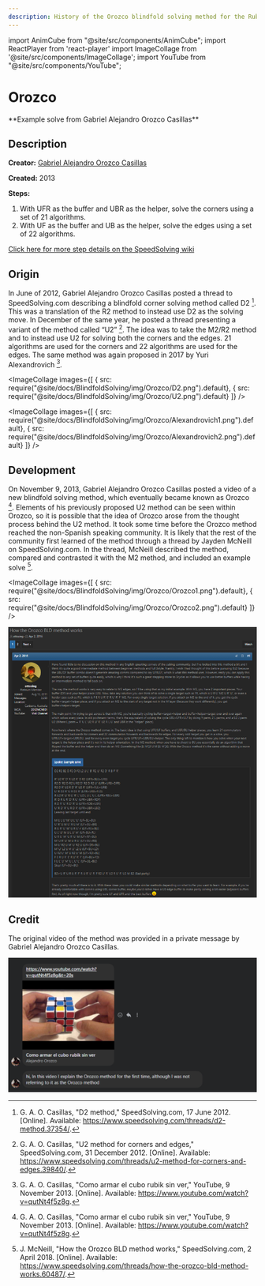 ```yaml
---
description: History of the Orozco blindfold solving method for the Rubik's Cube.
---
```


import AnimCube from "@site/src/components/AnimCube";
import ReactPlayer from 'react-player'
import ImageCollage from '@site/src/components/ImageCollage';
import YouTube from "@site/src/components/YouTube";

# Orozco

<AnimCube params="config=../../ReconstructionConfig.txt&initmove=L R2 D' U B2 U2 F D' B2 F' L2 U2 F' D U' B D' U R D' U' F2 D' R D2&move={Scramble: L R2 D' U B2 U2 F D' B2 F' L2 U2 F' D U' B D' U R D' U' F2 D' R D2}{URF-LUF-UBR: R' U' R' D' R U R' D R2}R' U' R' D' R U R' D R2.{URF-UBR-DLF: U' R D2 R' U R D2 R'}U' R D2 R' U R D2 R'.{URF-DFR-UBR: D' l U R' D2 R U' R' D2 x D}D' l U R' D2 R U' R' D2 x D.{URF-UBR-BRU: U L' U' L U L' U' R' U L U' L' U L U' R}U L' U' L U L' U' R' U L U' L' U L U' R.{URF-DRB-UBR: D x D2 R' U' R D2 R' U l D'}D x D2 R' U' R D2 R' U l D'.{URF-UBR-LBU: R U R D R' U' R D' R2}R U R D R' U' R D' R2.{UF-LB-UB: U' L U M' U' L' U M}U' L U M' U' L' U M.{UF-UB-BR: M' U R' U' M U R U'}M' U R' U' M U R U'.{UF-BD-UB: D' U R2 U' M' U R2 U' M D}D' U R2 U' M' U R2 U' M D.{UF-UB-DR: M' U R2 U' M U R2 U'}M' U R2 U' M U R2 U'.{UF-UR-UB: R U R' U' M' U R U' r'}R U R' U' M' U R U' r'.{UF-UB-FD: D U' R2 U M U' R2 U M' D'}D U' R2 U M U' R2 U M' D'.{UF-LD-UB: U' L2 U M' U' L2 U M}U' L2 U M' U' L2 U M.{UF-UB-RF: U' R U M U' R' U M'}U' R U M U' R' U M'.{UF + UB flip: M U M U M U2 M' U M' U M' U2}M U M U M U2 M' U M' U M' U2.{UF-UB-UR: r U R' U' M U R U' R'}r U R' U' M U R U' R'.{UF-UL-UB: L' U' L U M' U' L' U l}L' U' L U M' U' L' U l.{UF-UB-LF: M' U' L' U M U' L U}M' U' L' U M U' L U.{Parity: y' L2 R' U2 R U2 R' F R U R' U' R' F' R2' U' L2 y}y' L2 R' U2 R U2 R' F R U R' U' R' F' R2' U' L2 y" width="600px" height="400px" />
**Example solve from Gabriel Alejandro Orozco Casillas**

## Description

**Creator:** [Gabriel Alejandro Orozco Casillas](CubingContributors/MethodDevelopers.md#orozco-casillas-gabriel-alejandro)

**Created:** 2013

**Steps:**

1. With UFR as the buffer and UBR as the helper, solve the corners using a set of 21 algorithms.
2. With UF as the buffer and UB as the helper, solve the edges using a set of 22 algorithms.

[Click here for more step details on the SpeedSolving wiki](https://www.speedsolving.com/wiki/index.php?title=Orozco_method)

## Origin

In June of 2012, Gabriel Alejandro Orozco Casillas posted a thread to SpeedSolving.com describing a blindfold corner solving method called D2 [^1]. This was a translation of the R2 method to instead use D2 as the solving move. In December of the same year, he posted a thread presenting a variant of the method called “U2” [^2]. The idea was to take the M2/R2 method and to instead use U2 for solving both the corners and the edges. 21 algorithms are used for the corners and 22 algorithms are used for the edges. The same method was again proposed in 2017 by Yuri Alexandrovich [^3].

<ImageCollage
images={[
{ src: require("@site/docs/BlindfoldSolving/img/Orozco/D2.png").default},
{ src: require("@site/docs/BlindfoldSolving/img/Orozco/U2.png").default}
]}
/>

<ImageCollage
images={[
{ src: require("@site/docs/BlindfoldSolving/img/Orozco/Alexandrovich1.png").default},
{ src: require("@site/docs/BlindfoldSolving/img/Orozco/Alexandrovich2.png").default}
]}
/>

## Development

On November 9, 2013, Gabriel Alejandro Orozco Casillas posted a video of a new blindfold solving method, which eventually became known as Orozco [^3]. Elements of his previously proposed U2 method can be seen within Orozco, so it is possible that the idea of Orozco arose from the thought process behind the U2 method. It took some time before the Orozco method reached the non-Spanish speaking community. It is likely that the rest of the community first learned of the method through a thread by Jayden McNeill on SpeedSolving.com. In the thread, McNeill described the method, compared and contrasted it with the M2 method, and included an example solve [^4].

<YouTube embedId="qutNt4f5z8g" />

<ImageCollage
images={[
{ src: require("@site/docs/BlindfoldSolving/img/Orozco/Orozco1.png").default},
{ src: require("@site/docs/BlindfoldSolving/img/Orozco/Orozco2.png").default}
]}
/>

![](../img/Orozco/McNeill.png)

## Credit

The original video of the method was provided in a private message by Gabriel Alejandro Orozco Casillas.

![](../img/Orozco/OrozcoChat.png)

[^1]: G. A. O. Casillas, "D2 method," SpeedSolving.com, 17 June 2012. [Online]. Available: https://www.speedsolving.com/threads/d2-method.37354/.

[^2]: G. A. O. Casillas, "U2 method for corners and edges," SpeedSolving.com, 31 December 2012. [Online]. Available: https://www.speedsolving.com/threads/u2-method-for-corners-and-edges.39840/.

[^3]: G. A. O. Casillas, "Como armar el cubo rubik sin ver," YouTube, 9 November 2013. [Online]. Available: https://www.youtube.com/watch?v=qutNt4f5z8g.

[^4]: J. McNeill, "How the Orozco BLD method works," SpeedSolving.com, 2 April 2018. [Online]. Available: https://www.speedsolving.com/threads/how-the-orozco-bld-method-works.60487/.